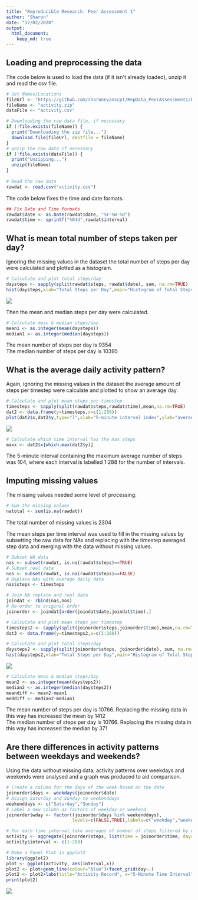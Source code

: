 ```yaml
---
title: "Reproducible Research: Peer Assessment 1"
author: "Sharon"
date: "17/02/2020"
output: 
  html_document:
    keep_md: true
---
```



## Loading and preprocessing the data

The code below is used to load the data (if it isn't already loaded), unzip it and read the csv file.


```r
# Set Names/Locations
fileUrl <- "https://github.com/sharonevanscpt/RepData_PeerAssessment1/blob/master/activity.zip"
fileName <- "activity.zip"
dataFile <- "activity.csv"

# Downloading the raw data file, if necessary
if (!file.exists(fileName)) {
  print("Downloading the zip file...")
  download.file(fileUrl, destfile = fileName)
}
# Unzip the raw data if necessary
if (!file.exists(dataFile)) {
  print("Unzipping...")
  unzip(fileName)
}
  
# Read the raw data
rawdat <- read.csv("activity.csv")
```

The code below fixes the time and date formats.


```r
## Fix Date and Time formats
rawdat$date <- as.Date(rawdat$date, "%Y-%m-%d")
rawdat$time <- sprintf("%04d",rawdat$interval)
```


## What is mean total number of steps taken per day?

Ignoring the missing values in the dataset the total number of steps per day were calculated and plotted as a histogram.


```r
# Calculate and plot total steps/day
daysteps <- sapply(split(rawdat$steps, rawdat$date), sum, na.rm=TRUE)
hist(daysteps,xlab="Total Steps per Day",main="Histogram of Total Steps per Day")
```

![](PA1_template_files/figure-html/unnamed-chunk-3-1.png)<!-- -->

Then the mean and median steps per day were calculated.


```r
# Calculate mean & median steps/day
mean1 <- as.integer(mean(daysteps))
median1 <- as.integer(median(daysteps))
```

The mean number of steps per day is 9354  
The median number of steps per day is 10395  


## What is the average daily activity pattern?

Again, ignoring the missing values in the dataset the average amount of steps per timestep were calculate and plotted to show an average day.


```r
# Calculate and plot mean steps per timestep
timesteps <- sapply(split(rawdat$steps,rawdat$time),mean,na.rm=TRUE)
dat2 <- data.frame(y=timesteps,x=c(1:288))
plot(dat2$x,dat2$y,type="l",xlab="5-minute interval index",ylab="average steps",main="Average Daily Steps")
```

![](PA1_template_files/figure-html/unnamed-chunk-5-1.png)<!-- -->


```r
# Calculate which time interval has the max steps
maxx <- dat2$x[which.max(dat2$y)]
```

The 5-minute interval containing the maximum average number of steps was 104, where each interval is labelled 1:288 for the number of intervals.


## Imputing missing values

The missing values needed some level of processing.


```r
# Sum the missing values
natotal <- sum(is.na(rawdat))
```

The total number of missing values is 2304  

The mean steps per time interval was used to fill in the missing values by subsetting the raw data for NAs and replacing with the timestep averaged step data and merging with the data without missing values.


```r
# Subset NA data
nas <- subset(rawdat, is.na(rawdat$steps)==TRUE)
# Subset real data
nos <- subset(rawdat, is.na(rawdat$steps)==FALSE)
# Replace NAs with average daily data
nas$steps <- timesteps

# Join NA replace and real data
joindat <- rbind(nas,nos)
# Re-order to original order
joinorder <- joindat[order(joindat$date,joindat$time),]

# Calculate and plot mean steps per timestep
timesteps2 <- sapply(split(joinorder$steps,joinorder$time),mean,na.rm=TRUE)
dat3 <- data.frame(y=timesteps2,x=c(1:288))

# Calculate and plot total steps/day
daysteps2 <- sapply(split(joinorder$steps, joinorder$date), sum, na.rm=TRUE)
hist(daysteps2,xlab="Total Steps per Day",main="Histogram of Total Steps per Day (V2)")
```

![](PA1_template_files/figure-html/unnamed-chunk-8-1.png)<!-- -->

```r
# Calculate mean & median steps/day
mean2 <- as.integer(mean(daysteps2))
median2 <- as.integer(median(daysteps2))
meandiff <- mean2-mean1
meddiff <- median2-median1
```

The mean number of steps per day is 10766.  Replacing the missing data in this way has increased the mean by 1412  
The median number of steps per day is 10766.  Replacing the missing data in this way has increased the median by 371  


## Are there differences in activity patterns between weekdays and weekends?

Using the data without missing data, activity patterns over weekdays and weekends were analysed and a graph was produced to aid comparison.


```r
# Create a column for the days of the week based on the date
joinorder$days <- weekdays(joinorder$date)
# Assign Saturday and Sunday to weekenddays
weekenddays <- c("Saturday","Sunday")
# Label a new column as factors of weekday or weekend
joinorder$wday <- factor((joinorder$days %in% weekenddays),
                         levels=c(FALSE,TRUE),labels=c("weekday","weekend"))

# For each time interval take averages of number of steps filtered by weekday/weekend
activity <- aggregate(joinorder$steps, list(time = joinorder$time, day=joinorder$wday), FUN="mean",na.rm=TRUE)
activity$interval <- c(1:288)

# Make a Panel Plot in ggplot2
library(ggplot2)
plot <- ggplot(activity, aes(interval,x))
plot2 <- plot+geom_line(colour="blue")+facet_grid(day~.)
plot2 <- plot2+labs(title="Activity Record", x="5-Minute Time Interval",y="Average Steps")
print(plot2)
```

![](PA1_template_files/figure-html/unnamed-chunk-9-1.png)<!-- -->

